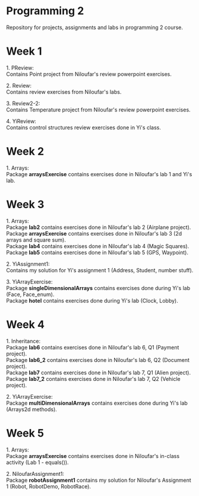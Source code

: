 # Programming 2

Repository for projects, assignments and labs in programming 2 course.

# Week 1

<p> 1. PReview: <br>
    Contains Point project from Niloufar's review powerpoint exercises. 
</p>

<p> 2. Review: <br>
    Contains review exercises from Niloufar's labs.
</p>

<p> 3. Review2-2: <br>
    Contains Temperature project from Niloufar's review powerpoint exercises. 
</p>

<p> 4. YiReview: <br>
    Contains control structures review exercises done in Yi's class.
</p>

# Week 2

<p> 1. Arrays: <br>
    Package <b>arraysExercise</b> contains exercises done in Niloufar's lab 1 and Yi's lab. <br>
</p>

# Week 3

<p> 1. Arrays: <br>
    Package <b>lab2</b> contains exercises done in Niloufar's lab 2 (Airplane project). <br>
    Package <b>arraysExercise</b> contains exercises done in Niloufar's lab 3 (2d arrays and square sum). <br>
    Package <b>lab4</b> contains exercises done in Niloufar's lab 4 (Magic Squares). <br>
    Package <b>lab5</b> contains exercises done in Niloufar's lab 5 (GPS, Waypoint). 
</p>

<p> 2. YiAssignment1: <br>
    Contains my solution for Yi's assignment 1 (Address, Student, number stuff).
</p>

<p> 3. YiArrayExercise: <br>
    Package <b>singleDimensionalArrays</b> contains exercises done during Yi's lab (Face, Face_enum). <br>
    Package <b>hotel</b> contains exercises done during Yi's lab (Clock, Lobby). <br>
</p>

# Week 4

<p> 1. Inheritance: <br>
    Package <b>lab6</b> contains exercises done in Niloufar's lab 6, Q1 (Payment project). <br>
    Package <b>lab6_2</b> contains exercises done in Niloufar's lab 6, Q2 (Document project). <br>
    Package <b>lab7</b> contains exercises done in Niloufar's lab 7, Q1 (Alien project). <br>
    Package <b>lab7_2</b> contains exercises done in Niloufar's lab 7, Q2 (Vehicle project). 
</p>

<p> 2. YiArrayExercise: <br>
    Package <b>multiDimensionalArrays</b> contains exercises done during Yi's lab (Arrays2d methods). <br>
</p>

# Week 5

<p> 1. Arrays: <br>
    Package <b>arraysExercise</b> contains exercises done in Niloufar's in-class activity (Lab 1 - equals()). <br>
</p>

<p> 2. NiloufarAssignment1: <br>
    Package <b>robotAssignment1</b> contains my solution for Niloufar's Assignment 1 (Robot, RobotDemo, RobotRace). <br>
</p>


